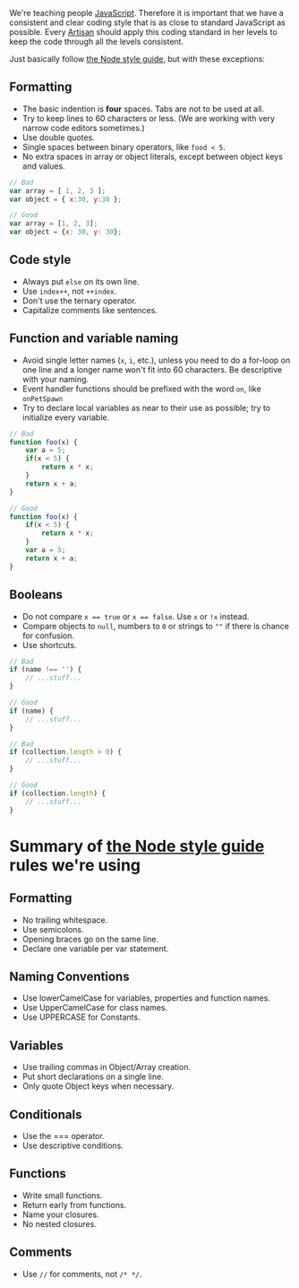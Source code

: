 We're teaching people [JavaScript](http://en.wikipedia.org/wiki/JavaScript). Therefore it is important that we have a consistent and clear coding style that is as close to standard JavaScript as possible. Every [Artisan](http://www.codecombat.com/contribute/artisan) should apply this coding standard in her levels to keep the code through all the levels consistent.

Just basically follow [the Node style guide](https://github.com/felixge/node-style-guide), but with these exceptions:

## Formatting
* The basic indention is **four** spaces. Tabs are not to be used at all.
* Try to keep lines to 60 characters or less. (We are working with very narrow code editors sometimes.)
* Use double quotes.
* Single spaces between binary operators, like `food < 5`.
* No extra spaces in array or object literals, except between object keys and values.
```javascript
// Bad
var array = [ 1, 2, 3 ];
var object = { x:30, y:30 };

// Good
var array = [1, 2, 3];
var object = {x: 30, y: 30};
```

## Code style
* Always put `else` on its own line.
* Use `index++`, not `++index`.
* Don't use the ternary operator.
* Capitalize comments like sentences.

## Function and variable naming
* Avoid single letter names (`x`, `i`, etc.), unless you need to do a for-loop on one line and a longer name won't fit into 60 characters. Be descriptive with your naming.
* Event handler functions should be prefixed with the word `on`, like `onPetSpawn`
* Try to declare local variables as near to their use as possible; try to initialize every variable.
```javascript
// Bad
function foo(x) {
    var a = 5;
    if(x < 5) {
        return x * x;
    }
    return x + a;
}

// Good
function foo(x) {
    if(x < 5) {
        return x * x;
    }
    var a = 5;
    return x + a;
}
```

## Booleans
* Do not compare `x == true` or `x == false`. Use `x` or `!x` instead.
* Compare objects to `null`, numbers to `0` or strings to `""` if there is chance for confusion.
* Use shortcuts.
```javascript
// Bad
if (name !== '') {
    // ...stuff...
}

// Good
if (name) {
    // ...stuff...
}

// Bad
if (collection.length > 0) {
    // ...stuff...
}

// Good
if (collection.length) {
    // ...stuff...
}
```

# Summary of [the Node style guide](https://github.com/felixge/node-style-guide) rules we're using

## Formatting
* No trailing whitespace.
* Use semicolons.
* Opening braces go on the same line.
* Declare one variable per var statement.

## Naming Conventions
* Use lowerCamelCase for variables, properties and function names.
* Use UpperCamelCase for class names.
* Use UPPERCASE for Constants.

## Variables
* Use trailing commas in Object/Array creation.
* Put short declarations on a single line.
* Only quote Object keys when necessary.

## Conditionals
* Use the === operator.
* Use descriptive conditions.

## Functions
* Write small functions.
* Return early from functions.
* Name your closures.
* No nested closures.

## Comments
* Use `//` for comments, not `/* */`.